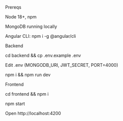 Prereqs

Node 18+, npm

MongoDB running locally

Angular CLI: npm i -g @angular/cli

Backend

cd backend && cp .env.example .env

Edit .env (MONGODB_URI, JWT_SECRET, PORT=4000)

npm i && npm run dev

Frontend

cd frontend && npm i

npm start

Open http://localhost:4200

